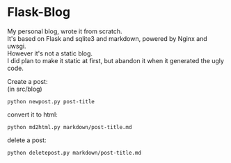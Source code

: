 Flask-Blog
=========

My personal blog, wrote it from scratch.  
It's based on Flask and sqlite3 and markdown, powered by Nginx and uwsgi.  
However it's not a static blog.  
I did plan to make it static at first, but abandon it when it generated the ugly code.  

Create a post:   
(in src/blog)
    
    python newpost.py post-title

convert it to html:

    python md2html.py markdown/post-title.md

delete a post:

    python deletepost.py markdown/post-title.md


